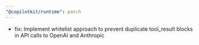 ```yaml
---
"@copilotkit/runtime": patch
---
```


- fix: Implement whitelist approach to prevent duplicate tool_result blocks in API calls to OpenAI and Anthropic
